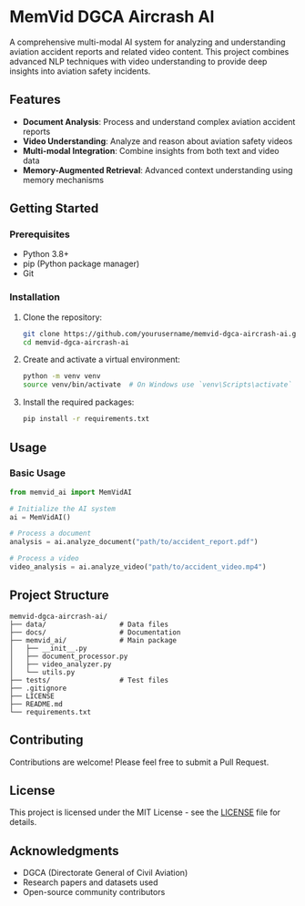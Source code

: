 # MemVid DGCA Aircrash AI

A comprehensive multi-modal AI system for analyzing and understanding aviation accident reports and related video content. This project combines advanced NLP techniques with video understanding to provide deep insights into aviation safety incidents.

## Features

- **Document Analysis**: Process and understand complex aviation accident reports
- **Video Understanding**: Analyze and reason about aviation safety videos
- **Multi-modal Integration**: Combine insights from both text and video data
- **Memory-Augmented Retrieval**: Advanced context understanding using memory mechanisms

## Getting Started

### Prerequisites

- Python 3.8+
- pip (Python package manager)
- Git

### Installation

1. Clone the repository:
   ```bash
   git clone https://github.com/yourusername/memvid-dgca-aircrash-ai.git
   cd memvid-dgca-aircrash-ai
   ```

2. Create and activate a virtual environment:
   ```bash
   python -m venv venv
   source venv/bin/activate  # On Windows use `venv\Scripts\activate`
   ```

3. Install the required packages:
   ```bash
   pip install -r requirements.txt
   ```

## Usage

### Basic Usage

```python
from memvid_ai import MemVidAI

# Initialize the AI system
ai = MemVidAI()

# Process a document
analysis = ai.analyze_document("path/to/accident_report.pdf")

# Process a video
video_analysis = ai.analyze_video("path/to/accident_video.mp4")
```

## Project Structure

```
memvid-dgca-aircrash-ai/
├── data/                  # Data files
├── docs/                  # Documentation
├── memvid_ai/             # Main package
│   ├── __init__.py
│   ├── document_processor.py
│   ├── video_analyzer.py
│   └── utils.py
├── tests/                 # Test files
├── .gitignore
├── LICENSE
├── README.md
└── requirements.txt
```

## Contributing

Contributions are welcome! Please feel free to submit a Pull Request.

## License

This project is licensed under the MIT License - see the [LICENSE](LICENSE) file for details.

## Acknowledgments

- DGCA (Directorate General of Civil Aviation)
- Research papers and datasets used
- Open-source community contributors
